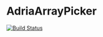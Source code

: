 # AdriaArrayPicker

[![Build Status](https://github.com/mthielma/AdriaArrayPicker.jl/actions/workflows/CI.yml/badge.svg?branch=main)](https://github.com/mthielma/AdriaArrayPicker.jl/actions/workflows/CI.yml?query=branch%3Amain)
